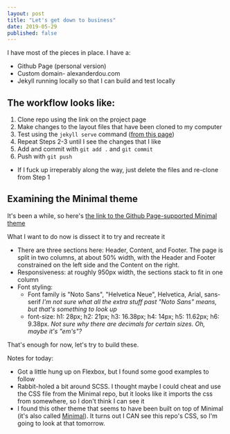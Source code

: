 ```yaml
---
layout: post
title: "Let's get down to business"
date: 2019-05-29
published: false
---
```


I have most of the pieces in place. I have a:
* Github Page (personal version)
* Custom domain- alexanderdou.com
* Jekyll running locally so that I can build and test locally

## The workflow looks like:
1. Clone repo using the link on the project page
2. Make changes to the layout files that have been cloned to my computer
3. Test using the `jekyll serve` command ([from this page](https://kbroman.org/simple_site/pages/local_test.html))
4. Repeat Steps 2-3 until I see the changes that I like
5. Add and commit with `git add .` and `git commit`
6. Push with `git push`
* If I fuck up irreperably along the way, just delete the files and re-clone from Step 1

## Examining the Minimal theme
It's been a while, so here's [the link to the Github Page-supported Minimal theme](https://pages-themes.github.io/minimal/)

What I want to do now is dissect it to try and recreate it

* There are three sections here: Header, Content, and Footer. The page is split in two columns, at about 50% width, with the Header and Footer constrained on the left side and the Content on the right. 
* Responsiveness: at roughly 950px width, the sections stack to fit in one column
* Font styling: 
	* Font family is "Noto Sans", "Helvetica Neue", Helvetica, Arial, sans-serif
		*I'm not sure what all the extra stuff past "Noto Sans" means, but that's something to look up*
	* font-size: h1: 28px; h2: 21px; h3: 16.38px; h4: 14px; h5: 11.62px; h6: 9.38px. 
		*Not sure why there are decimals for certain sizes. Oh, maybe it's "em's"?*

That's enough for now, let's try to build these.

Notes for today:
* Got a little hung up on Flexbox, but I found some good examples to follow
* Rabbit-holed a bit around SCSS. I thought maybe I could cheat and use the CSS file from the Minimal repo, but it looks like it imports the css from somewhere, so I don't think I can see it
* I found this other theme that seems to have been built on top of Minimal (it's also called [Minimal](https://github.com/orderedlist/minimal/blob/master/stylesheets/styles.css)). It turns out I CAN see this repo's CSS, so I'm going to look at that tomorrow. 